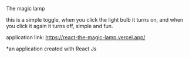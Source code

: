 The magic lamp

this is a simple toggle, when you click the light bulb it turns on, and when you click it again it turns off, simple and fun.

application link:
https://react-the-magic-lamp.vercel.app/

*an application created with React Js
